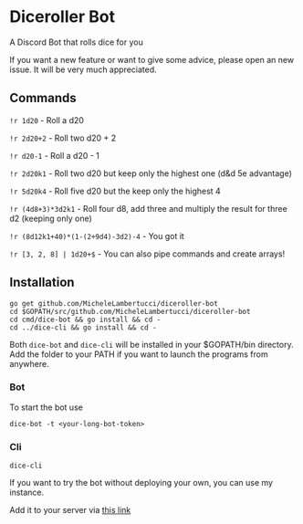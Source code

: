 # Diceroller Bot 
A Discord Bot that rolls dice for you

If you want a new feature or want to give some advice, please open an new issue. It will be very much appreciated.

## Commands
`!r 1d20` - Roll a d20

`!r 2d20+2` - Roll two d20 + 2

`!r d20-1` - Roll a d20 - 1

`!r 2d20k1` - Roll two d20 but keep only the highest one (d&d 5e advantage)

`!r 5d20k4` - Roll five d20 but the keep only the highest 4

`!r (4d8+3)*3d2k1` - Roll four d8, add three and multiply the result for three d2 (keeping only one)

`!r (8d12k1+40)*(1-(2+9d4)-3d2)-4` - You got it

`!r [3, 2, 8] | 1d20+$` - You can also pipe commands and create arrays!

## Installation

```
go get github.com/MicheleLambertucci/diceroller-bot
cd $GOPATH/src/github.com/MicheleLambertucci/diceroller-bot
cd cmd/dice-bot && go install && cd -
cd ../dice-cli && go install && cd -
```

Both `dice-bot` and `dice-cli` will be installed in your $GOPATH/bin directory. Add the folder to your PATH if you want to launch the programs from anywhere.

### Bot
To start the bot use
```
dice-bot -t <your-long-bot-token>
```

### Cli
```
dice-cli
```


If you want to try the bot without deploying your own, you can use my instance.

Add it to your server via [this link](https://discordapp.com/api/oauth2/authorize?client_id=573599563051434025&permissions=0&scope=bot)
